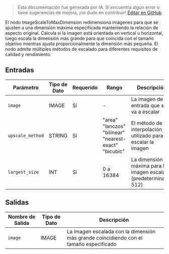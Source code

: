 > Esta documentación fue generada por IA. Si encuentra algún error o tiene sugerencias de mejora, ¡no dude en contribuir! [Editar en GitHub](https://github.com/Comfy-Org/embedded-docs/blob/main/comfyui_embedded_docs/docs/ImageScaleToMaxDimension/es.md)

El nodo ImageScaleToMaxDimension redimensiona imágenes para que se ajusten a una dimensión máxima especificada manteniendo la relación de aspecto original. Calcula si la imagen está orientada en vertical u horizontal, luego escala la dimensión más grande para que coincida con el tamaño objetivo mientras ajusta proporcionalmente la dimensión más pequeña. El nodo admite múltiples métodos de escalado para diferentes requisitos de calidad y rendimiento.

## Entradas

| Parámetro | Tipo de Dato | Requerido | Rango | Descripción |
|-----------|-----------|----------|-------|-------------|
| `image` | IMAGE | Sí | - | La imagen de entrada que se va a escalar |
| `upscale_method` | STRING | Sí | "area"<br>"lanczos"<br>"bilinear"<br>"nearest-exact"<br>"bicubic" | El método de interpolación utilizado para escalar la imagen |
| `largest_size` | INT | Sí | 0 a 16384 | La dimensión máxima para la imagen escalada (predeterminado: 512) |

## Salidas

| Nombre de Salida | Tipo de Dato | Descripción |
|-------------|-----------|-------------|
| `image` | IMAGE | La imagen escalada con la dimensión más grande coincidiendo con el tamaño especificado |
